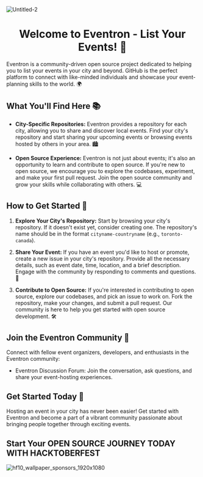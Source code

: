 ![Untitled-2](https://github.com/eventron/.github/assets/97366282/7e3eacc1-0994-47b9-8a6d-2ed90a4a5ddc)
<div align="center">
  <h1>Welcome to Eventron - List Your Events! 🎉</h1>
</div>


Eventron is a community-driven open source project dedicated to helping you to list your events in your city and beyond. GitHub is the perfect platform to connect with like-minded individuals and showcase your event-planning skills to the world. 🌍

## What You'll Find Here 📚

- **City-Specific Repositories:** Eventron provides a repository for each city, allowing you to share and discover local events. Find your city's repository and start sharing your upcoming events or browsing events hosted by others in your area. 🏙️

- **Open Source Experience:** Eventron is not just about events; it's also an opportunity to learn and contribute to open source. If you're new to open source, we encourage you to explore the codebases, experiment, and make your first pull request. Join the open source community and grow your skills while collaborating with others. 💻

## How to Get Started 🚀

1. **Explore Your City's Repository:** Start by browsing your city's repository. If it doesn't exist yet, consider creating one. The repository's name should be in the format `cityname-countryname` (e.g., `toronto-canada`).

2. **Share Your Event:** If you have an event you'd like to host or promote, create a new issue in your city's repository. Provide all the necessary details, such as event date, time, location, and a brief description. Engage with the community by responding to comments and questions. 💬

3. **Contribute to Open Source:** If you're interested in contributing to open source, explore our codebases, and pick an issue to work on. Fork the repository, make your changes, and submit a pull request. Our community is here to help you get started with open source development. 🛠️

## Join the Eventron Community 🤝

Connect with fellow event organizers, developers, and enthusiasts in the Eventron community:

- Eventron Discussion Forum: Join the conversation, ask questions, and share your event-hosting experiences.

## Get Started Today 🎈
Hosting an event in your city has never been easier! Get started with Eventron and become a part of a vibrant community passionate about bringing people together through exciting events.

## Start Your OPEN SOURCE JOURNEY TODAY WITH HACKTOBERFEST

![hf10_wallpaper_sponsors_1920x1080](https://github.com/eventron/.github/assets/97366282/9162b287-7688-473c-8f32-3e0a6cf2ed0a)
